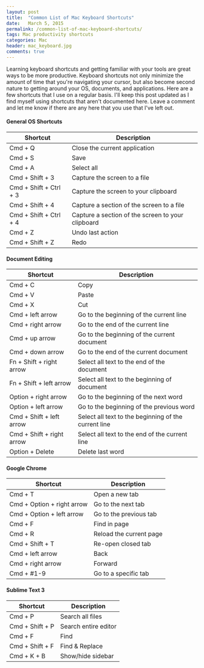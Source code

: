 ```yaml
---
layout: post
title:  "Common List of Mac Keyboard Shortcuts"
date:   March 5, 2015
permalink: /common-list-of-mac-keyboard-shortcuts/
tags: Mac productivity shortcuts
categories: Mac
header: mac_keyboard.jpg
comments: true
---
```


Learning keyboard shortcuts and getting familiar with your tools are great ways to be more productive. Keyboard shortcuts not only minimize the amount of time that you're navigating your cursor, but also become second nature to getting around your OS, documents, and applications. Here are a few shortcuts that I use on a regular basis. I'll keep this post updated as I find myself using shortcuts that aren't documented here. Leave a comment and let me know if there are any here that you use that I've left out.

#### General OS Shortcuts

| Shortcut | Description |
| ------------- |-------------|
| Cmd + Q | Close the current application |
| Cmd + S | Save |
| Cmd + A | Select all |
| Cmd + Shift + 3 |  Capture the screen to a file |
| Cmd + Shift + Ctrl + 3 |  Capture the screen to your clipboard |
| Cmd + Shift + 4 |  Capture a section of the screen to a file |
| Cmd + Shift + Ctrl + 4 | Capture a section of the screen to your clipboard |
| Cmd + Z | Undo last action |
| Cmd + Shift + Z | Redo |


#### Document Editing

| Shortcut | Description |
| ------------- | ------------- |
| Cmd + C | Copy |
| Cmd + V | Paste |
| Cmd + X | Cut |
| Cmd + left arrow | Go to the beginning of the current line |
| Cmd + right arrow |  Go to the end of the current line |
| Cmd + up arrow |  Go to the beginning of the current document |
| Cmd + down arrow | Go to the end of the current document |
| Fn + Shift + right arrow | Select all text to the end of the document |
| Fn + Shift + left arrow | Select all text to the beginning of document |
| Option + right arrow | Go to the beginning of the next word |
| Option + left arrow | Go to the beginning of the previous word |
| Cmd + Shift + left arrow | Select all text to the beginning of the current line |
| Cmd + Shift + right arrow | Select all text to the end of the current line |
| Option + Delete |  Delete last word |

#### Google Chrome

| Shortcut | Description |
| ------------- | ------------- |
| Cmd + T | Open a new tab |
| Cmd + Option + right arrow | Go to the next tab |
| Cmd + Option + left arrow | Go to the previous tab |
| Cmd + F | Find in page     
| Cmd + R | Reload the current page |
| Cmd + Shift + T | Re-open closed tab |
| Cmd + left arrow | Back |
| Cmd + right arrow | Forward |
| Cmd + #1-9 | Go to a specific tab |


#### Sublime Text 3

| Shortcut | Description |
| ------------- | ------------- |
| Cmd + P | Search all files |
| Cmd + Shift + P | Search entire editor |
| Cmd + F | Find |
| Cmd + Shift + F | Find & Replace |
| Cmd + K + B | Show/hide sidebar |
